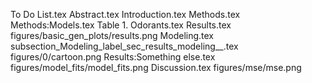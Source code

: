 To Do List.tex
Abstract.tex
Introduction.tex
Methods.tex
Methods:Models.tex
Table 1. Odorants.tex
Results.tex
figures/basic_gen_plots/results.png
Modeling.tex
subsection_Modeling_label_sec_results_modeling__.tex
figures/0/cartoon.png
Results:Something else.tex
figures/model_fits/model_fits.png
Discussion.tex
figures/mse/mse.png